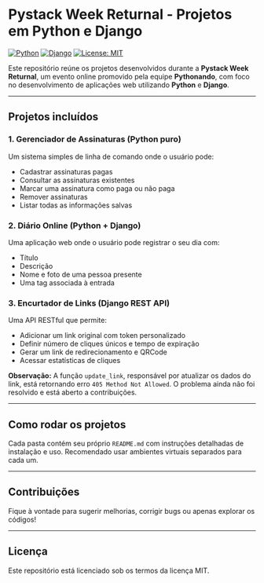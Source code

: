 # Pystack Week Returnal - Projetos em Python e Django

[![Python](https://img.shields.io/badge/Python-3.10+-blue.svg)](https://www.python.org/)
[![Django](https://img.shields.io/badge/Django-4.x-green.svg)](https://www.djangoproject.com/)
[![License: MIT](https://img.shields.io/badge/License-MIT-yellow.svg)](https://opensource.org/licenses/MIT)

Este repositório reúne os projetos desenvolvidos durante a **Pystack Week Returnal**, um evento online promovido pela equipe **Pythonando**, com foco no desenvolvimento de aplicações web utilizando **Python** e **Django**.

---

##  Projetos incluídos

### 1. Gerenciador de Assinaturas (Python puro)
Um sistema simples de linha de comando onde o usuário pode:
- Cadastrar assinaturas pagas
- Consultar as assinaturas existentes
- Marcar uma assinatura como paga ou não paga
- Remover assinaturas
- Listar todas as informações salvas

### 2. Diário Online (Python + Django)
Uma aplicação web onde o usuário pode registrar o seu dia com:
- Título
- Descrição
- Nome e foto de uma pessoa presente
- Uma tag associada à entrada

### 3. Encurtador de Links (Django REST API)
Uma API RESTful que permite:
- Adicionar um link original com token personalizado
- Definir número de cliques únicos e tempo de expiração
- Gerar um link de redirecionamento e QRCode
- Acessar estatísticas de cliques

**Observação:** A função `update_link`, responsável por atualizar os dados do link, está retornando erro `405 Method Not Allowed`. O problema ainda não foi resolvido e está aberto a contribuições.

---

## Como rodar os projetos

Cada pasta contém seu próprio `README.md` com instruções detalhadas de instalação e uso. Recomendado usar ambientes virtuais separados para cada um.

---

## Contribuições

Fique à vontade para sugerir melhorias, corrigir bugs ou apenas explorar os códigos!

---

## Licença

Este repositório está licenciado sob os termos da licença MIT.
